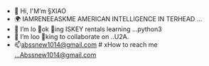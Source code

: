- 👋 Hi, I'M’m  §XIAO
- 🌍 IAMRENEEASKME  AMERICAN INTELLIGENCE IN TERHEAD  ...
- 🌱 I’m lo 👀ok 👀ing ISKEY rentals learning ...python3 
- 💞️ I’m loo 👀king to collaborate on ..U2A. 
- 📫abssnew1014@gmail.com # xHow to reach me ...Abssnew1014@gmail.com

<!---
SIXyeac/SIXyeac is a ✨ special ✨ How to reach me ...Abssnew1014@gmail.com

<!---
§XIAO SI§XIAOX§XIAOc/SI diX!X§XIAOI§XIAOAO is a ✨ special ✨ 60  $^(#693-3ada-ff-41 How to reach me ...Abssnew1014@gmail.com
§§XIAOXIAO
<!---
SIXyeac/SIXyeac is a ✨ special ✨ repository because its `README.md` (this file) appears on your GitHub profile.
You can click the Preview link to take a look at your changes.
--->
